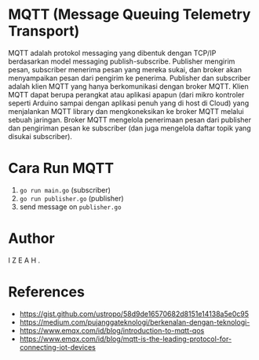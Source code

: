 # MQTT (Message Queuing Telemetry Transport)

MQTT adalah protokol messaging yang dibentuk dengan TCP/IP berdasarkan model messaging publish-subscribe. Publisher mengirim pesan, subscriber menerima pesan yang mereka sukai, dan broker akan menyampaikan pesan dari pengirim ke penerima. Publisher dan subscriber adalah klien MQTT yang hanya berkomunikasi dengan broker MQTT. Klien MQTT dapat berupa perangkat atau aplikasi apapun (dari mikro kontroler seperti Arduino sampai dengan aplikasi penuh yang di host di Cloud) yang menjalankan MQTT library dan mengkoneksikan ke broker MQTT melalui sebuah jaringan. Broker MQTT mengelola penerimaan pesan dari publisher dan pengiriman pesan ke subscriber (dan juga mengelola daftar topik yang disukai subscriber).

# Cara Run MQTT

1. `go run main.go` (subscriber)
2. `go run publisher.go` (publisher)
3. send message on `publisher.go`

# Author

I Z E A H .

# References

-   https://gist.github.com/ustropo/58d9de16570682d8151e14138a5e0c95
-   https://medium.com/pujanggateknologi/berkenalan-dengan-teknologi-
-   https://www.emqx.com/id/blog/introduction-to-mqtt-qos
-   https://www.emqx.com/id/blog/mqtt-is-the-leading-protocol-for-connecting-iot-devices
